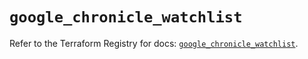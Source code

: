 # `google_chronicle_watchlist`

Refer to the Terraform Registry for docs: [`google_chronicle_watchlist`](https://registry.terraform.io/providers/hashicorp/google-beta/6.18.1/docs/resources/google_chronicle_watchlist).
